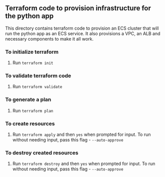## Terraform code to provision infrastructure for the python app

This directory contains terraform code to provision an ECS cluster that will run the python app as an ECS service.
It also provisions a VPC, an ALB and necessary components to make it all work.

### To initialize terraform 
1. Run `terraform init`

### To validate terraform code
1. Run `terraform validate`

### To generate a plan
1. Run `terraform plan`

### To create resources
1. Run `terraform apply` and then `yes` when prompted for input. To run without needing input, pass this flag - `--auto-approve`

### To destroy created resources
1. Run `terraform destroy` and then `yes` when prompted for input. To run without needing input, pass this flag - `--auto-approve`